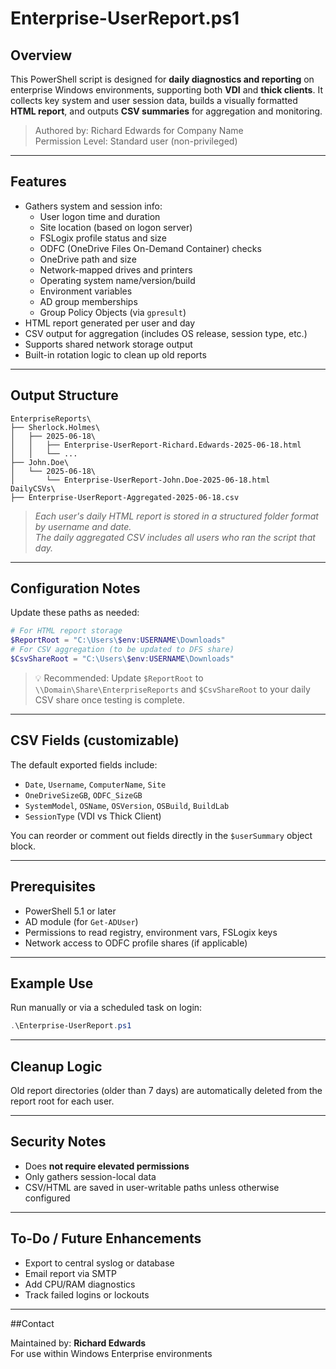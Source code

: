 # Enterprise-UserReport.ps1

## Overview
This PowerShell script is designed for **daily diagnostics and reporting** on enterprise Windows environments, supporting both **VDI** and **thick clients**. It collects key system and user session data, builds a visually formatted **HTML report**, and outputs **CSV summaries** for aggregation and monitoring.

> Authored by: Richard Edwards for Company Name  
> Permission Level: Standard user (non-privileged)

---

## Features

- Gathers system and session info:
  - User logon time and duration
  - Site location (based on logon server)
  - FSLogix profile status and size
  - ODFC (OneDrive Files On-Demand Container) checks
  - OneDrive path and size
  - Network-mapped drives and printers
  - Operating system name/version/build
  - Environment variables
  - AD group memberships
  - Group Policy Objects (via `gpresult`)
- HTML report generated per user and day
- CSV output for aggregation (includes OS release, session type, etc.)
- Supports shared network storage output
- Built-in rotation logic to clean up old reports

---

## Output Structure

```
EnterpriseReports\
├── Sherlock.Holmes\
│   ├── 2025-06-18\
│   │   ├── Enterprise-UserReport-Richard.Edwards-2025-06-18.html
│   │   └── ...
├── John.Doe\
│   └── 2025-06-18\
│       └── Enterprise-UserReport-John.Doe-2025-06-18.html
DailyCSVs\
├── Enterprise-UserReport-Aggregated-2025-06-18.csv
```

> *Each user's daily HTML report is stored in a structured folder format by username and date.*  
> *The daily aggregated CSV includes all users who ran the script that day.*

---

## Configuration Notes

Update these paths as needed:

```powershell
# For HTML report storage
$ReportRoot = "C:\Users\$env:USERNAME\Downloads"
# For CSV aggregation (to be updated to DFS share)
$CsvShareRoot = "C:\Users\$env:USERNAME\Downloads"
```

> 💡 Recommended: Update `$ReportRoot` to `\\Domain\Share\EnterpriseReports` and `$CsvShareRoot` to your daily CSV share once testing is complete.

---

## CSV Fields (customizable)

The default exported fields include:
- `Date`, `Username`, `ComputerName`, `Site`
- `OneDriveSizeGB`, `ODFC_SizeGB`
- `SystemModel`, `OSName`, `OSVersion`, `OSBuild`, `BuildLab`
- `SessionType` (VDI vs Thick Client)

You can reorder or comment out fields directly in the `$userSummary` object block.

---

## Prerequisites

- PowerShell 5.1 or later
- AD module (for `Get-ADUser`)
- Permissions to read registry, environment vars, FSLogix keys
- Network access to ODFC profile shares (if applicable)

---

## Example Use

Run manually or via a scheduled task on login:

```powershell
.\Enterprise-UserReport.ps1
```

---

## Cleanup Logic

Old report directories (older than 7 days) are automatically deleted from the report root for each user.

---

## Security Notes

- Does **not require elevated permissions**
- Only gathers session-local data
- CSV/HTML are saved in user-writable paths unless otherwise configured

---

## To-Do / Future Enhancements

- Export to central syslog or database
- Email report via SMTP
- Add CPU/RAM diagnostics
- Track failed logins or lockouts

---

##Contact

Maintained by: **Richard Edwards**  
For use within Windows Enterprise environments


